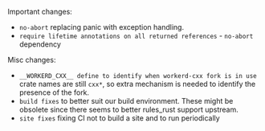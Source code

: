 Important changes:

- `no-abort` replacing panic with exception handling.
- `require lifetime annotations on all returned references` - `no-abort` dependency

Misc changes:
- `__WORKERD_CXX__ define to identify when workerd-cxx fork is in use` crate names are still
    `cxx*`, so extra mechanism is needed to identify the presence of the fork.
- `build fixes` to better suit our build environment. These might be obsolete since there seems to 
    better rules_rust support upstream.
- `site fixes` fixing CI not to build a site and to run periodically
